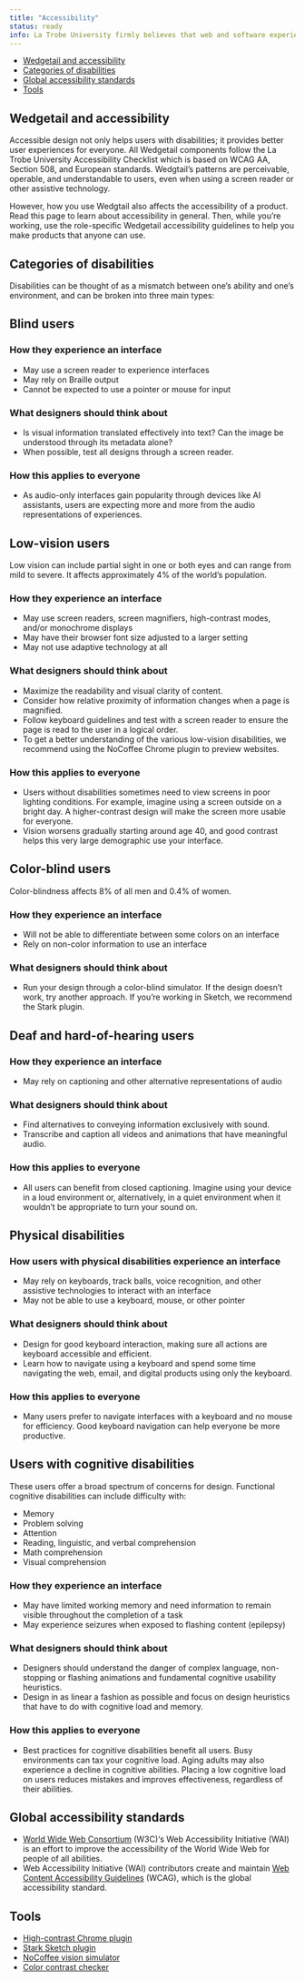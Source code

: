 ```yaml
---
title: "Accessibility"
status: ready
info: La Trobe University firmly believes that web and software experiences should be accessible for everyone, regardless of abilities or impairments. Wedgetail is committed to following and complying with best practices when it comes to accessibility.
---
```


- [Wedgetail and accessibility](#wedgetail-and-accecssibility)
- [Categories of disabilities](#categories-of-disabilities)
- [Global accessibility standards](#global-accessibility-standards)
- [Tools](#tools)

## Wedgetail and accessibility <a name="wedgetail-and-accecssibility"></a>

Accessible design not only helps users with disabilities; it provides better user experiences for everyone. All Wedgetail components follow the La Trobe University Accessibility Checklist which is based on WCAG AA, Section 508, and European standards. Wedgtail’s patterns are perceivable, operable, and understandable to users, even when using a screen reader or other assistive technology.

However, how you use Wedgtail also affects the accessibility of a product. Read this page to learn about accessibility in general. Then, while you’re working, use the role-specific Wedgetail accessibility guidelines to help you make products that anyone can use.

## Categories of disabilities <a name="categories-of-disabilities"></a>

Disabilities can be thought of as a mismatch between one’s ability and one’s environment, and can be broken into three main types:

## Blind users

### How they experience an interface

- May use a screen reader to experience interfaces
- May rely on Braille output
- Cannot be expected to use a pointer or mouse for input

### What designers should think about

- Is visual information translated effectively into text? Can the image be understood through its metadata alone?
- When possible, test all designs through a screen reader.

### How this applies to everyone
- As audio-only interfaces gain popularity through devices like AI assistants, users are expecting more and more from the audio representations of experiences.

## Low-vision users

Low vision can include partial sight in one or both eyes and can range from mild to severe. It affects approximately 4% of the world’s population.

### How they experience an interface

- May use screen readers, screen magnifiers, high-contrast modes, and/or monochrome displays
- May have their browser font size adjusted to a larger setting
- May not use adaptive technology at all

### What designers should think about

- Maximize the readability and visual clarity of content.
- Consider how relative proximity of information changes when a page is magnified.
- Follow keyboard guidelines and test with a screen reader to ensure the page is read to the user in a logical order.
- To get a better understanding of the various low-vision disabilities, we recommend using the NoCoffee Chrome plugin to preview websites.

### How this applies to everyone

- Users without disabilities sometimes need to view screens in poor lighting conditions. For example, imagine using a screen outside on a bright day. A higher-contrast design will make the screen more usable for everyone.
- Vision worsens gradually starting around age 40, and good contrast helps this very large demographic use your interface.

## Color-blind users

Color-blindness affects 8% of all men and 0.4% of women.

### How they experience an interface

- Will not be able to differentiate between some colors on an interface
- Rely on non-color information to use an interface

### What designers should think about

- Run your design through a color-blind simulator. If the design doesn’t work, try another approach. If you’re working in Sketch, we recommend the Stark plugin.

## Deaf and hard-of-hearing users

### How they experience an interface
- May rely on captioning and other alternative representations of audio

### What designers should think about
- Find alternatives to conveying information exclusively with sound.
- Transcribe and caption all videos and animations that have meaningful audio.

### How this applies to everyone
- All users can benefit from closed captioning. Imagine using your device in a loud environment or, alternatively, in a quiet environment when it wouldn’t be appropriate to turn your sound on.

## Physical disabilities

### How users with physical disabilities experience an interface

- May rely on keyboards, track balls, voice recognition, and other assistive technologies to interact with an interface
- May not be able to use a keyboard, mouse, or other pointer

### What designers should think about

- Design for good keyboard interaction, making sure all actions are keyboard accessible and efficient.
- Learn how to navigate using a keyboard and spend some time navigating the web, email, and digital products using only the keyboard.

### How this applies to everyone

- Many users prefer to navigate interfaces with a keyboard and no mouse for efficiency. Good keyboard navigation can help everyone be more productive.

## Users with cognitive disabilities

These users offer a broad spectrum of concerns for design. Functional cognitive disabilities can include difficulty with:

- Memory
- Problem solving
- Attention
- Reading, linguistic, and verbal comprehension
- Math comprehension
- Visual comprehension

### How they experience an interface

- May have limited working memory and need information to remain visible throughout the completion of a task
- May experience seizures when exposed to flashing content (epilepsy)

### What designers should think about

- Designers should understand the danger of complex language, non-stopping or flashing animations and fundamental cognitive usability heuristics.
- Design in as linear a fashion as possible and focus on design heuristics that have to do with cognitive load and memory.

### How this applies to everyone

- Best practices for cognitive disabilities benefit all users. Busy environments can tax your cognitive load. Aging adults may also experience a decline in cognitive abilities. Placing a low cognitive load on users reduces mistakes and improves effectiveness, regardless of their abilities.

## Global accessibility standards <a name="global-accessibility-standards"></a>

- [World Wide Web Consortium](https://www.w3.org/WAI/) (W3C)‘s Web Accessibility Initiative (WAI) is an effort to improve the accessibility of the World Wide Web for people of all abilities.
- Web Accessibility Initiative (WAI) contributors create and maintain [Web Content Accessibility Guidelines](https://www.w3.org/TR/WCAG21/) (WCAG), which is the global accessibility standard.

## Tools <a name="tools"></a>

- [High-contrast Chrome plugin](https://chrome.google.com/webstore/detail/high-contrast/djcfdncoelnlbldjfhinnjlhdjlikmph/related?hl=en)
- [Stark Sketch plugin](http://www.getstark.co/)
- [NoCoffee vision simulator](https://chrome.google.com/webstore/detail/nocoffee/jjeeggmbnhckmgdhmgdckeigabjfbddl)
- [Color contrast checker](https://marijohannessen.github.io/color-contrast-checker/)